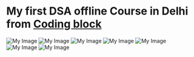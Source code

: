 <h1>My first DSA offline Course in Delhi from  <a href="https://hack.codingblocks.com/app/users/345881" target="RGB(92, 225, 230)">Coding block </a></h1>

<img src="https://lh3.googleusercontent.com/p/AF1QipNuWrAi-9txB9sP6e8JgTRy55rQwZawah4ayx-L=w960-h960-n-o-v1" alt="My Image">
<img src="https://lh3.googleusercontent.com/p/AF1QipOVkb86hYjvWDGSqIY28K0GtYZRzuDKXsIKDzUe=w960-h960-n-o-v1 https://lh3.googleusercontent.com/p/AF1QipOVkb86hYjvWDGSqIY28K0GtYZRzuDKXsIKDzUe=w960-h960-n-o-v1" alt="My Image">
<img src="https://lh3.googleusercontent.com/p/AF1QipP--wlA0Kv2CMYwYnoaM1h_XdfS2ssQGqGfP6Wa=w960-h960-n-o-v1" alt="My Image">
<img src="https://lh3.googleusercontent.com/p/AF1QipOYP4CJPIT4oKCujxLjX32qjE7aBRhlmM90kKw9=w960-h960-n-o-v1" alt="My Image">
<img src="https://lh3.googleusercontent.com/p/AF1QipMGlwRIw2zHwPocJyXFJ7wHrNQVpmZLCU9wBvm3=w960-h960-n-o-v1" alt="My Image">
<img src="https://lh3.googleusercontent.com/p/AF1QipMQPNEYz6BE4Uj7IUbnMoidgz12j-fp8YPMGqDR=w960-h960-n-o-v1" alt="My Image">
<img src="https://example.com/image.png" alt="My Image">



